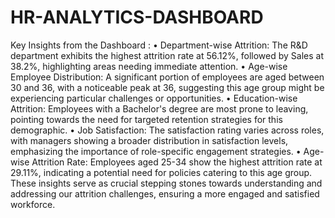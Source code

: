 # HR-ANALYTICS-DASHBOARD
Key Insights from the Dashboard :
• Department-wise Attrition: The R&D department exhibits the highest attrition rate at 56.12%, followed by Sales at 38.2%, highlighting areas needing immediate attention.
• Age-wise Employee Distribution: A significant portion of employees are aged between 30 and 36, with a noticeable peak at 36, suggesting this age group might be experiencing particular challenges or opportunities.
• Education-wise Attrition: Employees with a Bachelor's degree are most prone to leaving, pointing towards the need for targeted retention strategies for this demographic.
• Job Satisfaction: The satisfaction rating varies across roles, with managers showing a broader distribution in satisfaction levels, emphasizing the importance of role-specific engagement strategies.
• Age-wise Attrition Rate: Employees aged 25-34 show the highest attrition rate at 29.11%, indicating a potential need for policies catering to this age group.
These insights serve as crucial stepping stones towards understanding and addressing our attrition challenges, ensuring a more engaged and satisfied workforce. 
